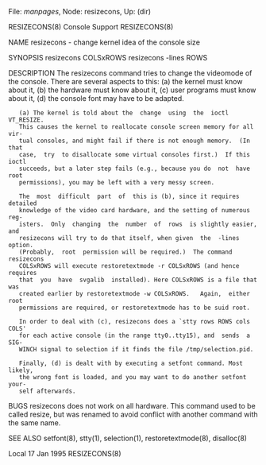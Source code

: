 File: *manpages*,  Node: resizecons,  Up: (dir)

RESIZECONS(8)                   Console Support                  RESIZECONS(8)



NAME
       resizecons - change kernel idea of the console size

SYNOPSIS
       resizecons COLSxROWS
       resizecons -lines ROWS

DESCRIPTION
       The  resizecons  command  tries to change the videomode of the console.
       There are several aspects to this: (a) the kernel must know  about  it,
       (b)  the hardware must know about it, (c) user programs must know about
       it, (d) the console font may have to be adapted.

       (a) The kernel is told about the  change  using  the  ioctl  VT_RESIZE.
       This causes the kernel to reallocate console screen memory for all vir-
       tual consoles, and might fail if there is not enough memory.  (In  that
       case,  try  to disallocate some virtual consoles first.)  If this ioctl
       succeeds, but a later step fails (e.g., because you do  not  have  root
       permissions), you may be left with a very messy screen.

       The  most  difficult  part  of  this is (b), since it requires detailed
       knowledge of the video card hardware, and the setting of numerous  reg-
       isters.  Only  changing  the  number  of  rows  is slightly easier, and
       resizecons will try to do that itself, when given  the  -lines  option.
       (Probably,  root  permission will be required.)  The command resizecons
       COLSxROWS will execute restoretextmode -r COLSxROWS (and hence requires
       that  you  have  svgalib  installed). Here COLSxROWS is a file that was
       created earlier by restoretextmode -w COLSxROWS.   Again,  either  root
       permissions are required, or restoretextmode has to be suid root.

       In order to deal with (c), resizecons does a `stty rows ROWS cols COLS'
       for each active console (in the range tty0..tty15), and  sends  a  SIG-
       WINCH signal to selection if it finds the file /tmp/selection.pid.

       Finally, (d) is dealt with by executing a setfont command. Most likely,
       the wrong font is loaded, and you may want to do another setfont  your-
       self afterwards.


BUGS
       resizecons  does  not  work  on  all hardware.  This command used to be
       called resize, but was renamed to avoid conflict with  another  command
       with the same name.


SEE ALSO
       setfont(8), stty(1), selection(1), restoretextmode(8), disalloc(8)




Local                             17 Jan 1995                    RESIZECONS(8)
